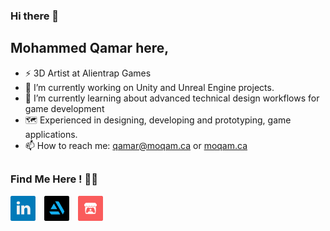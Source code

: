 ### Hi there 👋

## Mohammed Qamar here,
- ⚡ 3D Artist at Alientrap Games
- 🔭 I’m currently working on Unity and Unreal Engine projects.
- 🌱 I’m currently learning about advanced technical design workflows for game development
- 🗺 Experienced in designing, developing and prototyping, game applications.
- 📫 How to reach me: qamar@moqam.ca or [moqam.ca](https://moqam.ca/)

##

### Find Me Here ! 🙋‍♂️

<p align="left">
  <a href="https://www.linkedin.com/in/moqam" style="margin-right: 10px;"><img src="images/linkedin.png" alt="Linkedin" width="40" height="40"/></a>
  <a href="https://www.artstation.com/moqam" style="margin-right: 10px;"><img src="images/artstation.png" alt="Artstation" width="40" height="40"/></a>
  <a href="https://mohammed-qamar.itch.io/"><img src="images/itchio.png" alt="Itch.io" width="40" height="40"/></a>
</p>
